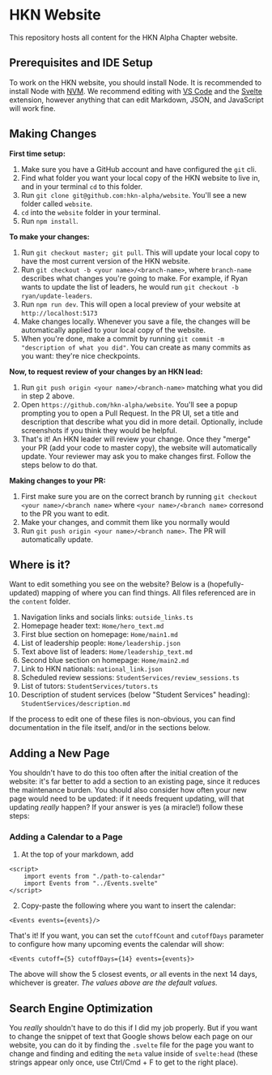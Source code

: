 # HKN Website

This repository hosts all content for the HKN Alpha Chapter website.

## Prerequisites and IDE Setup

To work on the HKN website, you should install Node. It is recommended to install Node with [NVM](https://github.com/nvm-sh/nvm). We recommend editing with [VS Code](https://code.visualstudio.com/) and the [Svelte](https://marketplace.visualstudio.com/items?itemName=svelte.svelte-vscode) extension, however anything that can edit Markdown, JSON, and JavaScript will work fine.

## Making Changes

**First time setup:**

1. Make sure you have a GitHub account and have configured the `git` cli.
2. Find what folder you want your local copy of the HKN website to live in, and in your terminal `cd` to this folder.
3. Run `git clone git@github.com:hkn-alpha/website`. You'll see a new folder called `website`.
4. `cd` into the `website` folder in your terminal.
5. Run `npm install`.

**To make your changes:**

1. Run `git checkout master; git pull`. This will update your local copy to have the most current version of the HKN website.
2. Run `git checkout -b <your name>/<branch-name>`, where `branch-name` describes what changes you're going to make. For example, if Ryan wants to update the list of leaders, he would run `git checkout -b ryan/update-leaders`.
3. Run `npm run dev`. This will open a local preview of your website at `http://localhost:5173`
4. Make changes locally. Whenever you save a file, the changes will be automatically applied to your local copy of the website.
5. When you're done, make a commit by running `git commit -m "description of what you did"`. You can create as many commits as you want: they're nice checkpoints.

**Now, to request review of your changes by an HKN lead:**

1. Run `git push origin <your name>/<branch-name>` matching what you did in step 2 above.
2. Open `https://github.com/hkn-alpha/website`. You'll see a popup prompting you to open a Pull Request. In the PR UI, set a title and description that describe what you did in more detail. Optionally, include screenshots if you think they would be helpful.
3. That's it! An HKN leader will review your change. Once they "merge" your PR (add your code to master copy), the website will automatically update. Your reviewer may ask you to make changes first. Follow the steps below to do that.

**Making changes to your PR:**

1. First make sure you are on the correct branch by running `git checkout <your name>/<branch name>` where `<your name>/<branch name>` corresond to the PR you want to edit.
2. Make your changes, and commit them like you normally would
3. Run `git push origin <your name>/<branch name>`. The PR will automatically update.

## Where is it?

Want to edit something you see on the website? Below is a (hopefully-updated) mapping of where you can find things. All files referenced are in the `content` folder.

1. Navigation links and socials links: `outside_links.ts`
2. Homepage header text: `Home/hero_text.md`
3. First blue section on homepage: `Home/main1.md`
4. List of leadership people: `Home/leadership.json`
5. Text above list of leaders: `Home/leadership_text.md`
6. Second blue section on homepage: `Home/main2.md`
7. Link to HKN nationals: `national_link.json`
8. Scheduled review sessions: `StudentServices/review_sessions.ts`
9. List of tutors: `StudentServices/tutors.ts`
10. Description of student services (below "Student Services" heading): `StudentServices/description.md`

If the process to edit one of these files is non-obvious, you can find documentation in the file itself, and/or in the sections below.

## Adding a New Page

You shouldn't have to do this too often after the initial creation of the website: it's far better to add a section to an existing page, since it reduces the maintenance burden. You should also consider how often your new page would need to be updated: if it needs frequent updating, will that updating _really_ happen?
If your answer is yes (a miracle!) follow these steps:

### Adding a Calendar to a Page

1. At the top of your markdown, add

```
<script>
    import events from "./path-to-calendar"
    import Events from "../Events.svelte"
</script>
```

2. Copy-paste the following where you want to insert the calendar:

```
<Events events={events}/>
```

That's it! If you want, you can set the `cutoffCount` and `cutoffDays` parameter to configure
how many upcoming events the calendar will show:

```
<Events cutoff={5} cutoffDays={14} events={events}>
```

The above will show the 5 closest events, _or_ all events in the next 14 days, whichever is greater. _The values above are the default values._

## Search Engine Optimization

You _really_ shouldn't have to do this if I did my job properly. But if you want to change the snippet of text that Google shows below each page on our website, you can do it by finding the `.svelte` file for the page you want to change and finding and editing the `meta` value inside of `svelte:head` (these strings appear only once, use Ctrl/Cmd + F to get to the right place).
